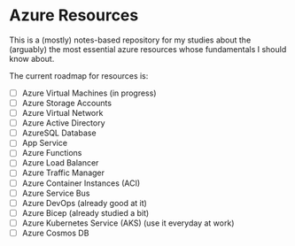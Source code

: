 # Azure Resources

This is a (mostly) notes-based repository for my studies about the (arguably) the most essential azure resources whose fundamentals I should know about.

The current roadmap for resources is:

- [ ] Azure Virtual Machines (in progress)
- [ ] Azure Storage Accounts
- [ ] Azure Virtual Network
- [ ] Azure Active Directory
- [ ] AzureSQL Database
- [ ] App Service
- [ ] Azure Functions
- [ ] Azure Load Balancer
- [ ] Azure Traffic Manager
- [ ] Azure Container Instances (ACI)
- [ ] Azure Service Bus
- [ ] Azure DevOps (already good at it)
- [ ] Azure Bicep (already studied a bit)
- [ ] Azure Kubernetes Service (AKS) (use it everyday at work)
- [ ] Azure Cosmos DB
